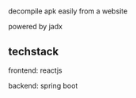 # 


decompile apk easily from a website

powered by jadx

## techstack
frontend: reactjs

backend: spring boot
